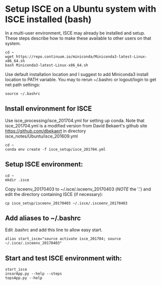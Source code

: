 # Setup ISCE on a Ubuntu system with ISCE installed (bash)
In a multi-user environment, ISCE may already be installed and setup. These steps describe how to make these available to other users on that system.
```
cd ~
wget https://repo.continuum.io/miniconda/Miniconda3-latest-Linux-x86_64.sh
bash Miniconda3-latest-Linux-x86_64.sh
```
Use default installation location and I suggest to add Miniconda3 install location to PATH variable. You may to rerun ~/.bashrc or logout/login to get net path settings:

```
source ~/.bashrc
```

## Install environment for ISCE
Use isce_processing/isce_201704.yml for setting up conda. Note that isce_201704.yml is a modified version from David Bekaert's github site https://github.com/dbekaert in directory isce_notes/Ubuntu/isce_201609.yml
```
cd ~
conda env create -f isce_setup/isce_201704.yml
```


## Setup ISCE environment:
```
cd ~
mkdir .isce
```

Copy isceenv_20170403 to ~/.isce/.isceenv_20170403 (*NOTE* the '.') and edit the directory containing ISCE (if necessary):
```
cp isce_setup/isceenv_20170403 ~/.isce/.isceenv_20170403
```


## Add aliases to ~/.bashrc
Edit .bashrc and add this line to allow easy start.
```
alias start_isce="source activate isce_201704; source ~/.isce/.isceenv_20170403"
```


## Start and test ISCE environment with:
```
start_isce
insarApp.py --help --steps
topsApp.py --help
```
